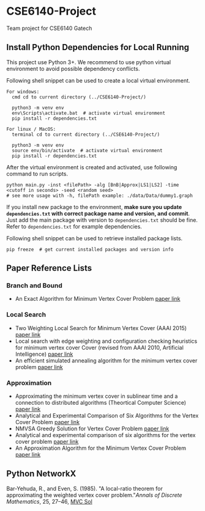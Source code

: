 # CSE6140-Project
Team project for CSE6140 Gatech

## Install Python Dependencies for Local Running
This project use Python 3+. We recommend to use python virtual environment to avoid possible dependency conflicts.

Following shell snippet can be used to create a local virtual environment.

```shell script
For windows:
  cmd cd to current directory (../CSE6140-Project/)
  
  python3 -m venv env
  env\Scripts\activate.bat  # activate virtual environment
  pip install -r dependencies.txt

For linux / MacOS:
  terminal cd to current directory (../CSE6140-Project/)
  
  python3 -m venv env
  source env/bin/activate  # activate virtual environment
  pip install -r dependencies.txt
```

After the virtual environment is created and activated, use following command to run scripts.
```shell script
python main.py -inst <filePath> -alg [BnB|Approx|LS1|LS2] -time <cutoff in seconds> -seed <random seed>
# see more usage with -h, filePath example: ./data/Data/dummy1.graph
```
If you install new package to the environment, **make sure you update `dependencies.txt` with correct package name and version, and commit**. 
Just add the main package with version to `dependencies.txt` should be fine. Refer to `dependencies.txt` for example dependencies. 

Following shell snippet can be used to retrieve installed package lists.

```shell script
pip freeze  # get current installed packages and version info
```



## Paper Reference Lists
### Branch and Bound
- An Exact Algorithm for Minimum Vertex Cover Problem [paper link](https://res.mdpi.com/d_attachment/mathematics/mathematics-07-00603/article_deploy/mathematics-07-00603.pdf)

### Local Search
- Two Weighting Local Search for Minimum Vertex Cover (AAAI 2015) [paper link](https://dl.acm.org/doi/abs/10.5555/2887007.2887161#pill-authors__contentcon)
- Local search with edge weighting and configuration checking heuristics for minimum vertex cover Cover (revised from AAAI 2010, Artificial Intelligence) [paper link](https://www.sciencedirect.com/science/article/pii/S0004370211000427)
- An efficient simulated annealing algorithm for the minimum vertex cover problem [paper link](https://www.sciencedirect.com/science/article/pii/S0925231205003565?casa_token=Dz59rH3pJg8AAAAA:zWMxPM7uYdDMQ7VZ_igKVM4g0oDxapgqPUfwwWNHf9Cx1oZTKp_sZH200uE41lclpRn9ZvmYKg)

### Approximation
- Approximating the minimum vertex cover in sublinear time and a connection to distributed algorithms (Theortical Computer Science) [paper link](https://www.sciencedirect.com/science/article/pii/S0304397507003696)
- Analytical and Experimental Comparison of Six Algorithms for the Vertex Cover Problem [paper link](https://dl.acm.org/doi/pdf/10.1145/1671970.1865971)
- NMVSA Greedy Solution for Vertex Cover Problem [paper link](https://pdfs.semanticscholar.org/e8f5/943ebf4891a782dc8c25944fd71e0276a5bf.pdf)
- Analytical and experimental comparison of six algorithms for the vertex cover problem [paper link](https://www.researchgate.net/publication/238344195_Analytical_and_experimental_comparison_of_six_algorithms_for_the_vertex_cover_problem)
- An Approximation Algorithm for the Minimum Vertex Cover Problem [paper link](https://www.researchgate.net/publication/294139277_An)
 

## Python NetworkX
Bar-Yehuda, R., and Even, S. (1985). "A local-ratio theorem for approximating the weighted vertex cover problem."*Annals of Discrete Mathematics*, 25, 27–46, [MVC Sol](https://networkx.org/documentation/stable/_modules/networkx/algorithms/approximation/vertex_cover.html)
